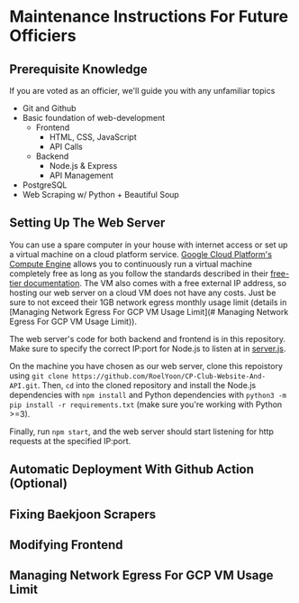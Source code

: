 # Maintenance Instructions For Future Officiers

## Prerequisite Knowledge
If you are voted as an officier, we'll guide you with any unfamiliar topics
- Git and Github
- Basic foundation of web-development
  - Frontend
    - HTML, CSS, JavaScript
    - API Calls
  - Backend
    - Node.js & Express
    - API Management
- PostgreSQL
- Web Scraping w/ Python + Beautiful Soup 

## Setting Up The Web Server
You can use a spare computer in your house with internet access or set up a virtual machine on a cloud platform service. [Google Cloud Platform's Compute Engine](https://cloud.google.com/compute) allows you to continuously run a virtual machine completely free as long as you follow the standards described in their [free-tier documentation](https://cloud.google.com/free/docs/free-cloud-features#compute). The VM also comes with a free external IP address, so hosting our web server on a cloud VM does not have any costs. Just be sure to not exceed their 1GB network egress monthly usage limit (details in [Managing Network Egress For GCP VM Usage Limit](# Managing Network Egress For GCP VM Usage Limit)). 

The web server's code for both backend and frontend is in this repository. Make sure to specify the correct IP:port for Node.js to listen at in [server.js](server.js). 

On the machine you have chosen as our web server, clone this repoistory using `git clone https://github.com/RoelYoon/CP-Club-Website-And-API.git`. Then, `cd` into the cloned repository and install the Node.js dependencies with `npm install` and Python dependencies with `python3 -m pip install -r requirements.txt` (make sure you're working with Python >=3).

Finally, run `npm start`, and the web server should start listening for http requests at the specified IP:port. 

## Automatic Deployment With Github Action (Optional) 

## Fixing Baekjoon Scrapers

## Modifying Frontend 

## Managing Network Egress For GCP VM Usage Limit

